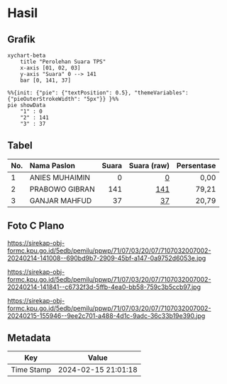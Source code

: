 # Hasil

## Grafik

```mermaid
xychart-beta
    title "Perolehan Suara TPS"
    x-axis [01, 02, 03]
    y-axis "Suara" 0 --> 141
    bar [0, 141, 37]
```

```mermaid
%%{init: {"pie": {"textPosition": 0.5}, "themeVariables": {"pieOuterStrokeWidth": "5px"}} }%%
pie showData
    "1" : 0
    "2" : 141
    "3" : 37
```

## Tabel

| No. | Nama Paslon    | Suara | Suara (raw) | Persentase |
|:--- |:-------------- | -----:| -----------:| ----------:|
| 1   | ANIES MUHAIMIN | 0     | [0][p-1]    | 0,00       |
| 2   | PRABOWO GIBRAN | 141   | [141][p-2]  | 79,21      |
| 3   | GANJAR MAHFUD  | 37    | [37][p-3]   | 20,79      |


[p-1]: https://github.com/gigit-pemilu/pemilu-2024-71-sulawesi-utara/blob/main/pilpres/hitung-suara/sub/71-sulawesi-utara/sub/07-minahasa-tenggara/sub/03-belang/sub/2007-watuliney/sub/002-tps/sub/paslon-1.txt
[p-2]: https://github.com/gigit-pemilu/pemilu-2024-71-sulawesi-utara/blob/main/pilpres/hitung-suara/sub/71-sulawesi-utara/sub/07-minahasa-tenggara/sub/03-belang/sub/2007-watuliney/sub/002-tps/sub/paslon-2.txt
[p-3]: https://github.com/gigit-pemilu/pemilu-2024-71-sulawesi-utara/blob/main/pilpres/hitung-suara/sub/71-sulawesi-utara/sub/07-minahasa-tenggara/sub/03-belang/sub/2007-watuliney/sub/002-tps/sub/paslon-3.txt

## Foto C Plano

https://sirekap-obj-formc.kpu.go.id/5edb/pemilu/ppwp/71/07/03/20/07/7107032007002-20240214-141008--690bd9b7-2909-45bf-a147-0a9752d6053e.jpg

https://sirekap-obj-formc.kpu.go.id/5edb/pemilu/ppwp/71/07/03/20/07/7107032007002-20240214-141841--c6732f3d-5ffb-4ea0-bb58-759c3b5ccb97.jpg

https://sirekap-obj-formc.kpu.go.id/5edb/pemilu/ppwp/71/07/03/20/07/7107032007002-20240215-155946--9ee2c701-a488-4d1c-9adc-36c33b19e390.jpg


## Metadata

| Key        | Value               |
| ---------- | ------------------- |
| Time Stamp | 2024-02-15 21:01:18 |



